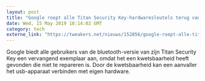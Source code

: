 ```yaml
---
layout: post
title: "Google roept alle Titan Security Key-hardwaresleutels terug vanwege lek"
date: Wed, 15 May 2019 18:14:02 GMT
category: tech
externe_link: "https://tweakers.net/nieuws/152856/google-roept-alle-titan-security-key-hardwaresleutels-terug-vanwege-lek.html"
---
```


Google biedt alle gebruikers van de bluetooth-versie van zijn Titan Security Key een vervangend exemplaar aan, omdat het een kwetsbaarheid heeft gevonden die niet te repareren is. Door de kwetsbaarheid kan een aanvaller het usb-apparaat verbinden met eigen hardware.<img src="http://feeds.feedburner.com/~r/tweakers/mixed/~4/h62nKMGVT2g" height="1" width="1" alt=""/>
